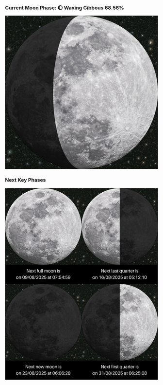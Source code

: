 ### Current Moon Phase: 🌔 Waxing Gibbous 68.56%
![Moon Phase](moonphase.png)
### Next Key Phases
![Gallery](gallery.png)
